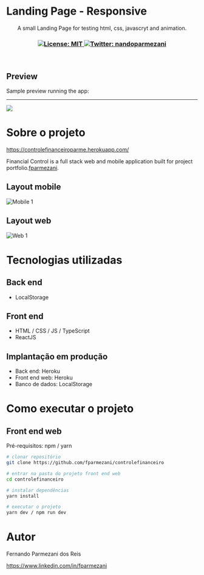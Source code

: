 # Landing Page - Responsive
<p align="center">A small Landing Page for testing html, css, javascryt and animation.</p>
<h3 align="center">
  <a href="https://github.com/fparmezani/landingpage/blob/master/LICENSE" target="_blank">
    <img alt="License: MIT" src="https://img.shields.io/badge/License-MIT-yellow.svg" />
  </a>
  <a href="https://twitter.com/nandoparmezani" target="_blank">
    <img alt="Twitter: nandoparmezani" src="https://img.shields.io/twitter/follow/nandoparmezani.svg?style=social" />
  </a>
</h3>

<br />

## Preview

Sample preview running the app:
<hr/>
<img src="https://github.com/fparmezani/landingpage/images/Group1.png">

# Sobre o projeto

https://controlefinanceiroparme.herokuapp.com/

Financial Control is a full stack web and mobile application built for project portfolio.[fparmezani](https://parmezani.net "Site do Fernando Parmezani").


## Layout mobile
![Mobile 1](https://raw.githubusercontent.com/gist/fparmezani/2bbed908b1fe4edb3c9f9cf564b6ffda/raw/80a3fd50ab6eae78eab930274f0a833e97d42445/controle_financeiro_mobile.svg) 

## Layout web
![Web 1](https://raw.githubusercontent.com/gist/fparmezani/a45023369b5068a625c2dda6cca52c6d/raw/f731e34490996e18b643aa35cb2a7d12481b0721/controle_financeiro.svg)


# Tecnologias utilizadas
## Back end
- LocalStorage

## Front end
- HTML / CSS / JS / TypeScript
- ReactJS

## Implantação em produção
- Back end: Heroku
- Front end web: Heroku
- Banco de dados: LocalStorage

# Como executar o projeto

## Front end web
Pré-requisitos: npm / yarn

```bash
# clonar repositório
git clone https://github.com/fparmezani/controlefinanceiro

# entrar na pasta do projeto front end web
cd controlefinanceiro

# instalar dependências
yarn install

# executar o projeto
yarn dev / npm run dev
```

# Autor

Fernando Parmezani dos Reis

https://www.linkedin.com/in/fparmezani

